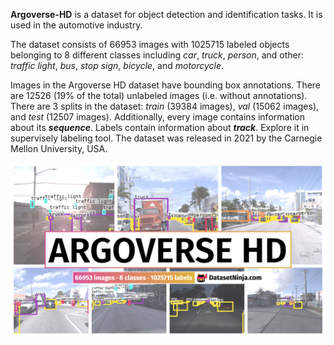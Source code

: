 **Argoverse-HD** is a dataset for object detection and identification tasks. It is used in the automotive industry. 

The dataset consists of 66953 images with 1025715 labeled objects belonging to 8 different classes including *car*, *truck*, *person*, and other: *traffic light*, *bus*, *stop sign*, *bicycle*, and *motorcycle*.

Images in the Argoverse HD dataset have bounding box annotations. There are 12526 (19% of the total) unlabeled images (i.e. without annotations). There are 3 splits in the dataset: *train* (39384 images), *val* (15062 images), and *test* (12507 images). Additionally, every image contains information about its ***sequence***. Labels contain information about ***track***. Explore it in supervisely labeling tool. The dataset was released in 2021 by the Carnegie Mellon University, USA.

<img src="https://github.com/dataset-ninja/argoverse-hd/raw/main/visualizations/poster.png">
